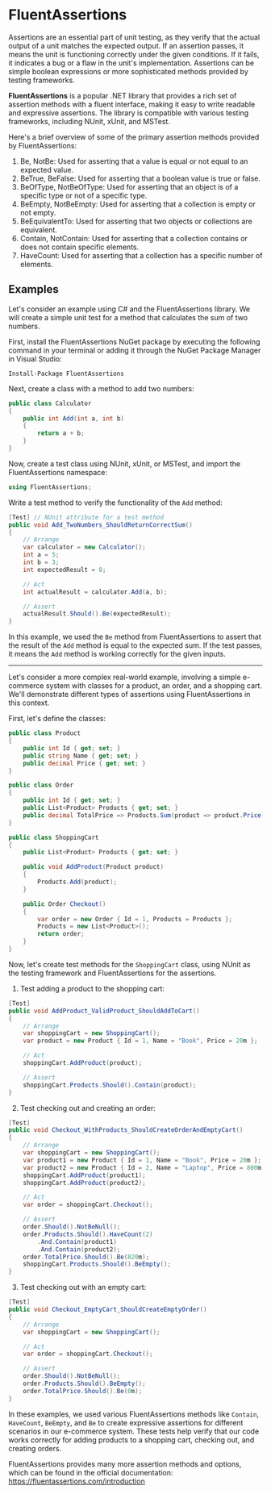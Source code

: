 # FluentAssertions

Assertions are an essential part of unit testing, as they verify that the actual output of a unit matches the expected output. If an assertion passes, it means the unit is functioning correctly under the given conditions. If it fails, it indicates a bug or a flaw in the unit's implementation. Assertions can be simple boolean expressions or more sophisticated methods provided by testing frameworks.

**FluentAssertions** is a popular .NET library that provides a rich set of assertion methods with a fluent interface, making it easy to write readable and expressive assertions. The library is compatible with various testing frameworks, including NUnit, xUnit, and MSTest.

Here's a brief overview of some of the primary assertion methods provided by FluentAssertions:

1. Be, NotBe: Used for asserting that a value is equal or not equal to an expected value.
2. BeTrue, BeFalse: Used for asserting that a boolean value is true or false.
3. BeOfType, NotBeOfType: Used for asserting that an object is of a specific type or not of a specific type.
4. BeEmpty, NotBeEmpty: Used for asserting that a collection is empty or not empty.
5. BeEquivalentTo: Used for asserting that two objects or collections are equivalent.
6. Contain, NotContain: Used for asserting that a collection contains or does not contain specific elements.
7. HaveCount: Used for asserting that a collection has a specific number of elements.

## Examples

Let's consider an example using C# and the FluentAssertions library. We will create a simple unit test for a method that calculates the sum of two numbers.

First, install the FluentAssertions NuGet package by executing the following command in your terminal or adding it through the NuGet Package Manager in Visual Studio:

```
Install-Package FluentAssertions
```

Next, create a class with a method to add two numbers:

```csharp
public class Calculator
{
    public int Add(int a, int b)
    {
        return a + b;
    }
}
```

Now, create a test class using NUnit, xUnit, or MSTest, and import the FluentAssertions namespace:

```csharp
using FluentAssertions;
```

Write a test method to verify the functionality of the `Add` method:

```csharp
[Test] // NUnit attribute for a test method
public void Add_TwoNumbers_ShouldReturnCorrectSum()
{
    // Arrange
    var calculator = new Calculator();
    int a = 5;
    int b = 3;
    int expectedResult = 8;

    // Act
    int actualResult = calculator.Add(a, b);

    // Assert
    actualResult.Should().Be(expectedResult);
}
```

In this example, we used the `Be` method from FluentAssertions to assert that the result of the `Add` method is equal to the expected sum. If the test passes, it means the `Add` method is working correctly for the given inputs.

---

Let's consider a more complex real-world example, involving a simple e-commerce system with classes for a product, an order, and a shopping cart. We'll demonstrate different types of assertions using FluentAssertions in this context.

First, let's define the classes:

```csharp
public class Product
{
    public int Id { get; set; }
    public string Name { get; set; }
    public decimal Price { get; set; }
}

public class Order
{
    public int Id { get; set; }
    public List<Product> Products { get; set; }
    public decimal TotalPrice => Products.Sum(product => product.Price);
}

public class ShoppingCart
{
    public List<Product> Products { get; set; }

    public void AddProduct(Product product)
    {
        Products.Add(product);
    }

    public Order Checkout()
    {
        var order = new Order { Id = 1, Products = Products };
        Products = new List<Product>();
        return order;
    }
}
```

Now, let's create test methods for the `ShoppingCart` class, using NUnit as the testing framework and FluentAssertions for the assertions.

1. Test adding a product to the shopping cart:

```csharp
[Test]
public void AddProduct_ValidProduct_ShouldAddToCart()
{
    // Arrange
    var shoppingCart = new ShoppingCart();
    var product = new Product { Id = 1, Name = "Book", Price = 20m };

    // Act
    shoppingCart.AddProduct(product);

    // Assert
    shoppingCart.Products.Should().Contain(product);
}
```

2. Test checking out and creating an order:

```csharp
[Test]
public void Checkout_WithProducts_ShouldCreateOrderAndEmptyCart()
{
    // Arrange
    var shoppingCart = new ShoppingCart();
    var product1 = new Product { Id = 1, Name = "Book", Price = 20m };
    var product2 = new Product { Id = 2, Name = "Laptop", Price = 800m };
    shoppingCart.AddProduct(product1);
    shoppingCart.AddProduct(product2);

    // Act
    var order = shoppingCart.Checkout();

    // Assert
    order.Should().NotBeNull();
    order.Products.Should().HaveCount(2)
        .And.Contain(product1)
        .And.Contain(product2);
    order.TotalPrice.Should().Be(820m);
    shoppingCart.Products.Should().BeEmpty();
}
```

3. Test checking out with an empty cart:

```csharp
[Test]
public void Checkout_EmptyCart_ShouldCreateEmptyOrder()
{
    // Arrange
    var shoppingCart = new ShoppingCart();

    // Act
    var order = shoppingCart.Checkout();

    // Assert
    order.Should().NotBeNull();
    order.Products.Should().BeEmpty();
    order.TotalPrice.Should().Be(0m);
}
```

In these examples, we used various FluentAssertions methods like `Contain`, `HaveCount`, `BeEmpty`, and `Be` to create expressive assertions for different scenarios in our e-commerce system. These tests help verify that our code works correctly for adding products to a shopping cart, checking out, and creating orders.

FluentAssertions provides many more assertion methods and options, which can be found in the official documentation: https://fluentassertions.com/introduction